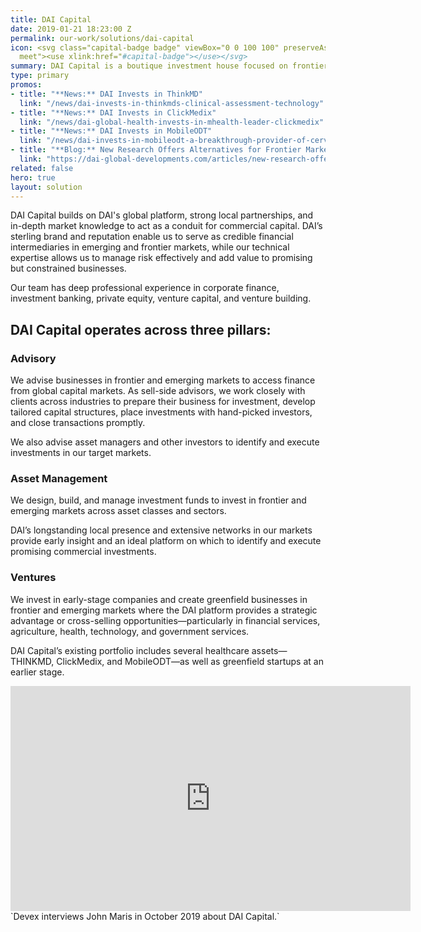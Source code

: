 ```yaml
---
title: DAI Capital
date: 2019-01-21 18:23:00 Z
permalink: our-work/solutions/dai-capital
icon: <svg class="capital-badge badge" viewBox="0 0 100 100" preserveAspectRatio="xMinYMax
  meet"><use xlink:href="#capital-badge"></use></svg>
summary: DAI Capital is a boutique investment house focused on frontier and emerging markets.
type: primary
promos:
- title: "**News:** DAI Invests in ThinkMD"
  link: "/news/dai-invests-in-thinkmds-clinical-assessment-technology"
- title: "**News:** DAI Invests in ClickMedix"
  link: "/news/dai-global-health-invests-in-mhealth-leader-clickmedix"
- title: "**News:** DAI Invests in MobileODT"
  link: "/news/dai-invests-in-mobileodt-a-breakthrough-provider-of-cervical-cancer-detection-tech"
- title: "**Blog:** New Research Offers Alternatives for Frontier Market Venture Capital and Private Equity"
  link: "https://dai-global-developments.com/articles/new-research-offers-alternatives-for-frontier-markets"
related: false
hero: true
layout: solution
--- 
```

 
DAI Capital builds on DAI's global platform, strong local partnerships, and in-depth market knowledge to act as a conduit for commercial capital. DAI’s sterling brand and reputation enable us to serve as credible financial intermediaries in emerging and frontier markets, while our technical expertise allows us to manage risk effectively and add value to promising but constrained businesses. 

Our team has deep professional experience in corporate finance, investment banking, private equity, venture capital, and venture building.
 
## DAI Capital operates across three pillars:

### Advisory 

We advise businesses in frontier and emerging markets to access finance from global capital markets. As sell-side advisors, we work closely with clients across industries to prepare their business for investment, develop tailored capital structures, place investments with hand-picked investors, and close transactions promptly. 
 
We also advise asset managers and other investors to identify and execute investments in our target markets.

### Asset Management
 
We design, build, and manage investment funds to invest in frontier and emerging markets across asset classes and sectors.
 
DAI’s longstanding local presence and extensive networks in our markets provide early insight and an ideal platform on which to identify and execute promising commercial investments.
 
### Ventures 
 
We invest in early-stage companies and create greenfield businesses in frontier and emerging markets where the DAI platform provides a strategic advantage or cross-selling opportunities—particularly in financial services, agriculture, health, technology, and government services.
 
DAI Capital’s existing portfolio includes several healthcare assets—THINKMD, ClickMedix, and MobileODT—as well as greenfield startups at an earlier stage. 

<iframe src="https://player.vimeo.com/video/369894308" width="640" height="360" frameborder="0" allow="autoplay; fullscreen" allowfullscreen></iframe>`Devex interviews John Maris in October 2019 about DAI Capital.`
